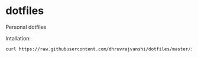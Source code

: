 # dotfiles
Personal dotfiles

Intallation:
```sh
curl https://raw.githubusercontent.com/dhruvrajvanshi/dotfiles/master/install.sh | bash
```
